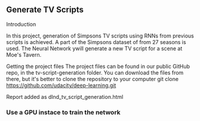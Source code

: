 ## Generate TV Scripts
Introduction

In this project, generation of Simpsons TV scripts using RNNs from previous scripts is achieved. A part of the Simpsons dataset of from 27 seasons is used. The Neural Network ywill generate a new TV script for a scene at Moe's Tavern.

Getting the project files
The project files can be found in our public GitHub repo, in the tv-script-generation folder. You can download the files from there, but it's better to clone the repository to your computer
git clone https://github.com/udacity/deep-learning.git

Report added as dlnd_tv_script_generation.html

### Use a GPU instace to train the network
